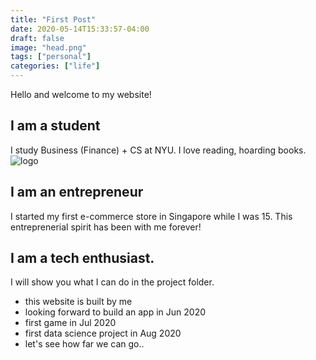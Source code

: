 ```yaml
---
title: "First Post"
date: 2020-05-14T15:33:57-04:00
draft: false
image: "head.png"
tags: ["personal"]
categories: ["life"]
---
```


Hello and welcome to my website! 

## I am a student

I study Business (Finance) + CS at NYU.
I love reading, hoarding books.
![logo](ava.png)

## I am an entrepreneur

I started my first e-commerce store in Singapore while I was 15. 
This entreprenerial spirit has been with me forever!

## I am a tech enthusiast.

I will show you what I can do in the project folder.

* this website is built by me
* looking forward to build an app in Jun 2020
* first game in Jul 2020
* first data science project in Aug 2020
* let's see how far we can go..


